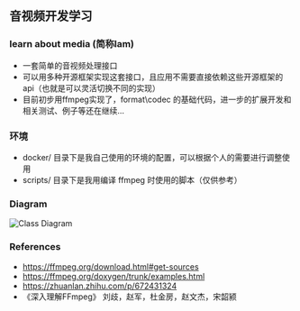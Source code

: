 ## 音视频开发学习
### learn about media (简称lam) 
* 一套简单的音视频处理接口
* 可以用多种开源框架实现这套接口，且应用不需要直接依赖这些开源框架的api（也就是可以灵活切换不同的实现）
* 目前初步用ffmpeg实现了，format\codec 的基础代码，进一步的扩展开发和相关测试、例子等还在继续...
### 环境
* docker/ 目录下是我自己使用的环境的配置，可以根据个人的需要进行调整使用
* scripts/ 目录下是我用编译 ffmpeg 时使用的脚本（仅供参考）
### Diagram
![Class Diagram](http://www.plantuml.com/plantuml/proxy?src=https://raw.githubusercontent.com/qlgr-hub/learn_about_media/main/learn_about_media/uml/basic_structure.puml)
### References
* https://ffmpeg.org/download.html#get-sources
* https://ffmpeg.org/doxygen/trunk/examples.html
* https://zhuanlan.zhihu.com/p/672431324
* 《深入理解FFmpeg》 刘歧，赵军，杜金房，赵文杰，宋韶颍